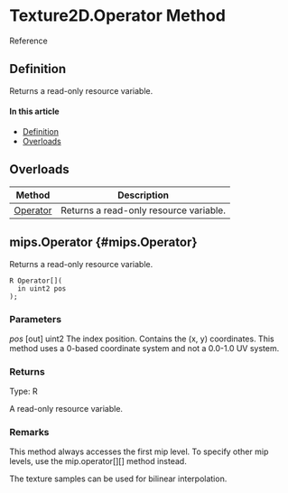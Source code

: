 # Texture2D.Operator Method

Reference

## Definition

Returns a read-only resource variable.

#### In this article

*  [Definition](#definition)
*  [Overloads](#overloads)

## Overloads

| Method | Description |
| ------ | ----------- |
| [Operator](#Operator) | Returns a read-only resource variable. |

## mips.Operator {#mips.Operator}

Returns a read-only resource variable.

```HLSL
R Operator[](
  in uint2 pos
);
```

### Parameters
<i>pos</i> [out] uint2
The index position. Contains the (x, y) coordinates.  This method uses a 0-based coordinate system and not a 0.0-1.0 UV system.

### Returns
Type: R

A read-only resource variable.

### Remarks

This method always accesses the first mip level. To specify other mip levels, use the mip.operator[][] method instead.

The texture samples can be used for bilinear interpolation.
